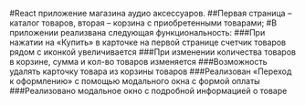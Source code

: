 #React приложение магазина аудио аксессуаров.
##Первая страница –каталог товаров, вторая – корзина с приобретенными
товарами;
#В приложении реализвана следующая функциональность:
###При нажатии на «Купить» в карточке на первой странице счетчик товаров рядом с
иконкой увеличивается
###При изменении количества товаров в корзине, сумма и кол-во товаров изменяется
###Возможность удалять карточку товара из корзины товаров
###Реализован «Переход к оформлению» с помощью модального окна с формой оплаты
###Реализовано модальное окно с подробной информацией о товаре
